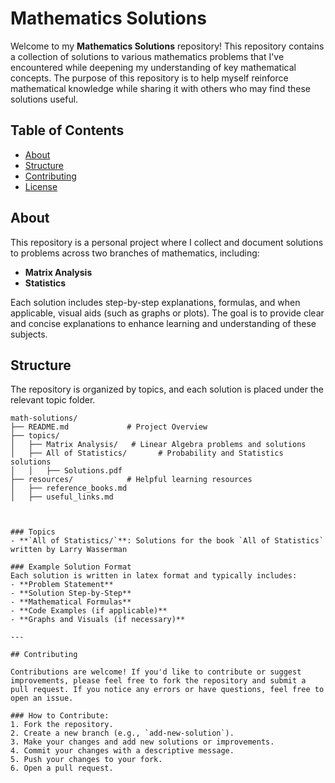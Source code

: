 # Mathematics Solutions

Welcome to my **Mathematics Solutions** repository! This repository contains a collection of solutions to various mathematics problems that I've encountered while deepening my understanding of key mathematical concepts. The purpose of this repository is to help myself reinforce mathematical knowledge while sharing it with others who may find these solutions useful.

## Table of Contents

- [About](#about)
- [Structure](#structure)
- [Contributing](#contributing)
- [License](#license)

## About

This repository is a personal project where I collect and document solutions to problems across two branches of mathematics, including:

- **Matrix Analysis**
- **Statistics**

Each solution includes step-by-step explanations, formulas, and when applicable, visual aids (such as graphs or plots). The goal is to provide clear and concise explanations to enhance learning and understanding of these subjects.

## Structure

The repository is organized by topics, and each solution is placed under the relevant topic folder.

```plaintext
math-solutions/
├── README.md             # Project Overview
├── topics/
│   ├── Matrix Analysis/   # Linear Algebra problems and solutions
│   ├── All of Statistics/       # Probability and Statistics solutions
│   │   ├── Solutions.pdf
├── resources/            # Helpful learning resources
│   ├── reference_books.md
│   ├── useful_links.md



### Topics
- **`All of Statistics/`**: Solutions for the book `All of Statistics` written by Larry Wasserman

### Example Solution Format
Each solution is written in latex format and typically includes:
- **Problem Statement**
- **Solution Step-by-Step**
- **Mathematical Formulas**
- **Code Examples (if applicable)**
- **Graphs and Visuals (if necessary)**

---

## Contributing

Contributions are welcome! If you'd like to contribute or suggest improvements, please feel free to fork the repository and submit a pull request. If you notice any errors or have questions, feel free to open an issue.

### How to Contribute:
1. Fork the repository.
2. Create a new branch (e.g., `add-new-solution`).
3. Make your changes and add new solutions or improvements.
4. Commit your changes with a descriptive message.
5. Push your changes to your fork.
6. Open a pull request.



